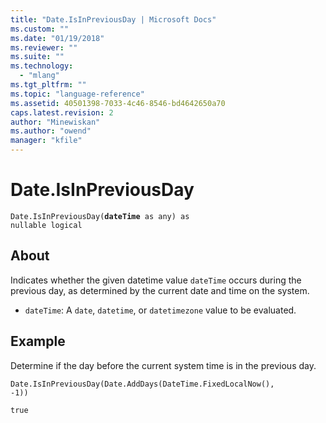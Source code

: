 ```yaml
---
title: "Date.IsInPreviousDay | Microsoft Docs"
ms.custom: ""
ms.date: "01/19/2018"
ms.reviewer: ""
ms.suite: ""
ms.technology: 
  - "mlang"
ms.tgt_pltfrm: ""
ms.topic: "language-reference"
ms.assetid: 40501398-7033-4c46-8546-bd4642650a70
caps.latest.revision: 2
author: "Minewiskan"
ms.author: "owend"
manager: "kfile"
---
```

# Date.IsInPreviousDay
<code>Date.IsInPreviousDay(**dateTime** as any) as nullable logical</code>
## About
Indicates whether the given datetime value <code>dateTime</code> occurs during the previous day, as determined by the current date and time on the system. 
* <code>dateTime</code>: A <code>date</code>, <code>datetime</code>, or <code>datetimezone</code> value to be evaluated.

## Example 
Determine if the day before the current system time is in the previous day.

<code>Date.IsInPreviousDay(Date.AddDays(DateTime.FixedLocalNow(), -1))</code>

<code>true</code>

